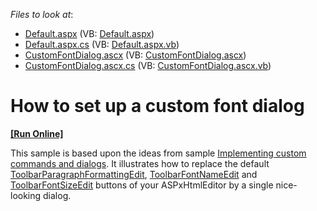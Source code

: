 <!-- default file list -->
*Files to look at*:

* [Default.aspx](./CS/HtmlEditorCustomFontDialog/Default.aspx) (VB: [Default.aspx](./VB/HtmlEditorCustomFontDialog/Default.aspx))
* [Default.aspx.cs](./CS/HtmlEditorCustomFontDialog/Default.aspx.cs) (VB: [Default.aspx.vb](./VB/HtmlEditorCustomFontDialog/Default.aspx.vb))
* [CustomFontDialog.ascx](./CS/HtmlEditorCustomFontDialog/UserControls/CustomFontDialog.ascx) (VB: [CustomFontDialog.ascx](./VB/HtmlEditorCustomFontDialog/UserControls/CustomFontDialog.ascx))
* [CustomFontDialog.ascx.cs](./CS/HtmlEditorCustomFontDialog/UserControls/CustomFontDialog.ascx.cs) (VB: [CustomFontDialog.ascx.vb](./VB/HtmlEditorCustomFontDialog/UserControls/CustomFontDialog.ascx.vb))
<!-- default file list end -->
# How to set up a custom font dialog
<!-- run online -->
**[[Run Online]](https://codecentral.devexpress.com/e1934/)**
<!-- run online end -->


<p>This sample is based upon the ideas from sample <a href="https://www.devexpress.com/Support/Center/p/E360">Implementing custom commands and dialogs</a>.  It illustrates how to replace the default <a href="http://documentation.devexpress.com/#AspNet/DevExpressWebASPxHtmlEditorToolbarParagraphFormattingEditMembersTopicAll">ToolbarParagraphFormattingEdit</a>, <a href="http://documentation.devexpress.com/#AspNet/DevExpressWebASPxHtmlEditorToolbarFontNameEditMembersTopicAll">ToolbarFontNameEdit</a> and <a href="http://documentation.devexpress.com/#AspNet/DevExpressWebASPxHtmlEditorToolbarFontSizeEditMembersTopicAll">ToolbarFontSizeEdit</a> buttons of your ASPxHtmlEditor by a single nice-looking dialog.</p>

<br/>


